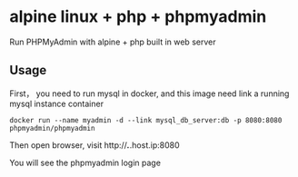 # alpine linux + php + phpmyadmin

Run PHPMyAdmin with alpine + php built in web server


## Usage

First， you need to run mysql in docker, and this image need link a running mysql instance container

```
docker run --name myadmin -d --link mysql_db_server:db -p 8080:8080 phpmyadmin/phpmyadmin
```

Then open browser, visit http://***.***.host.ip:8080

You will see the phpmyadmin login page
